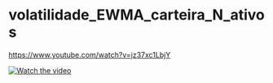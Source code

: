 # volatilidade_EWMA_carteira_N_ativos

https://www.youtube.com/watch?v=jz37xc1LbjY

[![Watch the video](https://img.youtube.com/vi/T-D1KVIuvjA/maxresdefault.jpg)](https://www.youtube.com/watch?v=jz37xc1LbjY)
